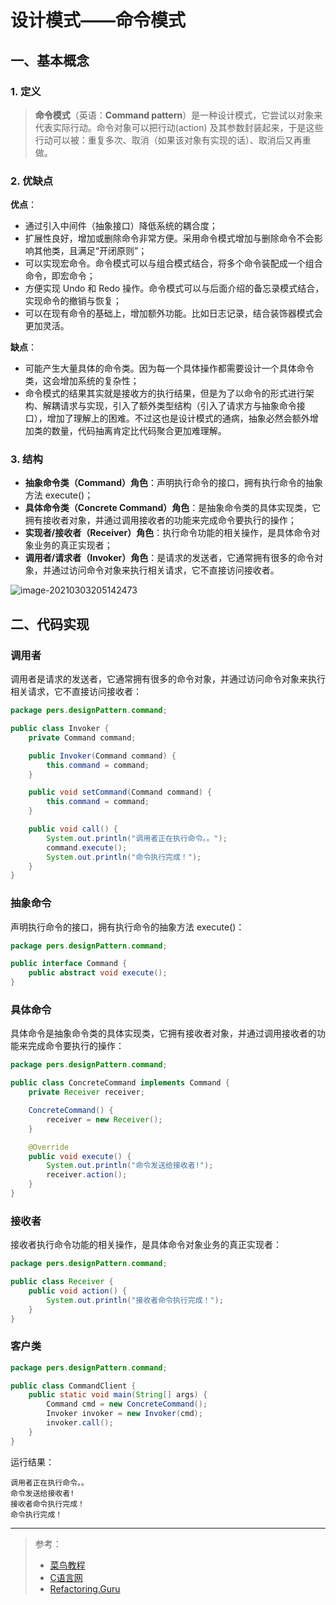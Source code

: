 # 设计模式——命令模式

## 一、基本概念

### 1. 定义

> **命令模式**（英语：**Command pattern**）是一种设计模式，它尝试以对象来代表实际行动。命令对象可以把行动(action) 及其参数封装起来，于是这些行动可以被：重复多次、取消（如果该对象有实现的话）、取消后又再重做。

### 2. 优缺点

**优点**：

- 通过引入中间件（抽象接口）降低系统的耦合度；
- 扩展性良好，增加或删除命令非常方便。采用命令模式增加与删除命令不会影响其他类，且满足“开闭原则”；
- 可以实现宏命令。命令模式可以与组合模式结合，将多个命令装配成一个组合命令，即宏命令；
- 方便实现 Undo 和 Redo 操作。命令模式可以与后面介绍的备忘录模式结合，实现命令的撤销与恢复；
- 可以在现有命令的基础上，增加额外功能。比如日志记录，结合装饰器模式会更加灵活。

**缺点**：

- 可能产生大量具体的命令类。因为每一个具体操作都需要设计一个具体命令类，这会增加系统的复杂性；
- 命令模式的结果其实就是接收方的执行结果，但是为了以命令的形式进行架构、解耦请求与实现，引入了额外类型结构（引入了请求方与抽象命令接口），增加了理解上的困难。不过这也是设计模式的通病，抽象必然会额外增加类的数量，代码抽离肯定比代码聚合更加难理解。

### 3. 结构

- **抽象命令类（Command）角色**：声明执行命令的接口，拥有执行命令的抽象方法 execute()；
- **具体命令类（Concrete Command）角色**：是抽象命令类的具体实现类，它拥有接收者对象，并通过调用接收者的功能来完成命令要执行的操作；
- **实现者/接收者（Receiver）角色**：执行命令功能的相关操作，是具体命令对象业务的真正实现者；
- **调用者/请求者（Invoker）角色**：是请求的发送者，它通常拥有很多的命令对象，并通过访问命令对象来执行相关请求，它不直接访问接收者。

![image-20210303205142473](https://pic.try-hard.cn/blog/image-20210303205142473.png)

## 二、代码实现

### 调用者

调用者是请求的发送者，它通常拥有很多的命令对象，并通过访问命令对象来执行相关请求，它不直接访问接收者：

```java
package pers.designPattern.command;

public class Invoker {
    private Command command;

    public Invoker(Command command) {
        this.command = command;
    }

    public void setCommand(Command command) {
        this.command = command;
    }

    public void call() {
        System.out.println("调用者正在执行命令。。");
        command.execute();
        System.out.println("命令执行完成！");
    }
}
```

### 抽象命令

声明执行命令的接口，拥有执行命令的抽象方法 execute()：

```java
package pers.designPattern.command;

public interface Command {
    public abstract void execute();
}
```

### 具体命令

具体命令是抽象命令类的具体实现类，它拥有接收者对象，并通过调用接收者的功能来完成命令要执行的操作：

```java
package pers.designPattern.command;

public class ConcreteCommand implements Command {
    private Receiver receiver;

    ConcreteCommand() {
        receiver = new Receiver();
    }

    @Override
    public void execute() {
        System.out.println("命令发送给接收者!");
        receiver.action();
    }
}
```

### 接收者

接收者执行命令功能的相关操作，是具体命令对象业务的真正实现者：

```java
package pers.designPattern.command;

public class Receiver {
    public void action() {
        System.out.println("接收者命令执行完成！");
    }
}
```

### 客户类

```java
package pers.designPattern.command;

public class CommandClient {
    public static void main(String[] args) {
        Command cmd = new ConcreteCommand();
        Invoker invoker = new Invoker(cmd);
        invoker.call();
    }
}
```

运行结果：

```
调用者正在执行命令。。
命令发送给接收者!
接收者命令执行完成！
命令执行完成！
```

***

> 参考：
>
> - [菜鸟教程](https://www.runoob.com/design-pattern/singleton-pattern.html)
> - [C语言网](http://c.biancheng.net/view/1338.html)
> - [Refactoring.Guru](https://refactoringguru.cn/)

